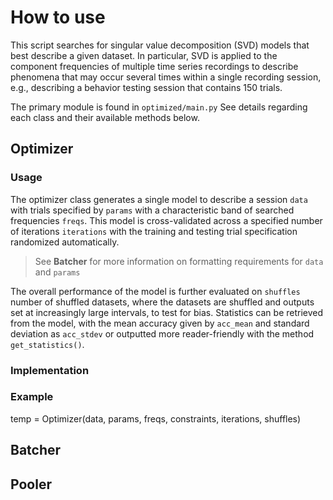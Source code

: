 # How to use
This script searches for singular value decomposition (SVD) models that best describe a given dataset. In particular, SVD is applied to the component frequencies of multiple time series recordings to describe phenomena that may occur several times within a single recording session, e.g., describing a behavior testing session that contains 150 trials. 

The primary module is found in `optimized/main.py` See details regarding each class and their available methods below.

## Optimizer

### Usage
The optimizer class generates a single model to describe a session `data` with trials specified by `params` with a characteristic band of searched frequencies `freqs`. This model is cross-validated across a specified number of iterations `iterations` with the training and testing trial specification randomized automatically. 

>See **Batcher** for more information on formatting requirements for `data` and `params`

The overall performance of the model is further evaluated on `shuffles` number of shuffled datasets, where the datasets are shuffled and outputs set at increasingly large intervals, to test for bias. Statistics can be retrieved from the model, with the mean accuracy given by `acc_mean` and standard deviation as `acc_stdev` or outputted more reader-friendly with the method `get_statistics()`.

### Implementation

### Example
temp = Optimizer(data, params, freqs, constraints, iterations, shuffles)

## Batcher


## Pooler
